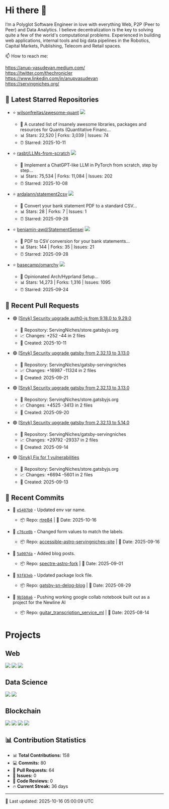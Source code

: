 # Hi there 👋

I’m a Polyglot Software Engineer in love with everything Web, P2P (Peer to Peer) and Data Analytics. I believe decentralization is the key to solving quite a few of the world's computational problems. Experienced in building web applications, internal tools and big data pipelines in the Robotics, Capital Markets, Publishing, Telecom and Retail spaces. 

<!--
**rtre84/rtre84** is a ✨ _special_ ✨ repository because its `README.md` (this file) appears on your GitHub profile.

Here are some ideas to get you started:

- 🔭 I’m currently working on ...
- 🌱 I’m currently learning ...
- 👯 I’m looking to collaborate on ...
- 🤔 I’m looking for help with ...
- 💬 Ask me about ...
-->

📫 How to reach me:  
  
https://anup-vasudevan.medium.com/  
https://twitter.com/thechronicler  
https://www.linkedin.com/in/anupvasudevan  
https://servingniches.org/  

## 🌟 Latest Starred Repositories

<!-- STARS:START -->
- ⭐ [wilsonfreitas/awesome-quant](https://github.com/wilsonfreitas/awesome-quant) ![](https://img.shields.io/badge/Jupyter%20Notebook--#DA5B0B?style=flat-square)
  - 📝 A curated list of insanely awesome libraries, packages and resources for Quants (Quantitative Financ...
  - 📊 Stars: 22,520 | Forks: 3,039 | Issues: 74
  - ⏰ Starred: 2025-10-11

- ⭐ [rasbt/LLMs-from-scratch](https://github.com/rasbt/LLMs-from-scratch) ![](https://img.shields.io/badge/Jupyter%20Notebook--#DA5B0B?style=flat-square)
  - 📝 Implement a ChatGPT-like LLM in PyTorch from scratch, step by step...
  - 📊 Stars: 75,534 | Forks: 11,084 | Issues: 202
  - ⏰ Starred: 2025-10-08

- ⭐ [ardalann/statement2csv](https://github.com/ardalann/statement2csv) ![](https://img.shields.io/badge/JavaScript--#f1e05a?style=flat-square)
  - 📝 Convert your bank statement PDF to a standard CSV...
  - 📊 Stars: 28 | Forks: 7 | Issues: 1
  - ⏰ Starred: 2025-09-28

- ⭐ [benjamin-awd/StatementSensei](https://github.com/benjamin-awd/StatementSensei) ![](https://img.shields.io/badge/Python--#3572A5?style=flat-square)
  - 📝 PDF to CSV conversion for your bank statements...
  - 📊 Stars: 144 | Forks: 35 | Issues: 21
  - ⏰ Starred: 2025-09-28

- ⭐ [basecamp/omarchy](https://github.com/basecamp/omarchy) ![](https://img.shields.io/badge/Shell--#89e051?style=flat-square)
  - 📝 Opinionated Arch/Hyprland Setup...
  - 📊 Stars: 14,273 | Forks: 1,316 | Issues: 1095
  - ⏰ Starred: 2025-09-24
<!-- STARS:END -->

## 🔀 Recent Pull Requests

<!-- PRS:START -->
- 🟢 [[Snyk] Security upgrade auth0-js from 9.18.0 to 9.29.0](https://github.com/ServingNiches/store.gatsbyjs.org/pull/87)
  - 📁 Repository: ServingNiches/store.gatsbyjs.org
  - 📈 Changes: +252 -44 in 2 files
  - 📅 Created: 2025-10-11

- 🟢 [[Snyk] Security upgrade gatsby from 2.32.13 to 3.13.0](https://github.com/ServingNiches/gatsby-servingniches/pull/129)
  - 📁 Repository: ServingNiches/gatsby-servingniches
  - 📈 Changes: +16987 -11324 in 2 files
  - 📅 Created: 2025-09-21

- 🟢 [[Snyk] Security upgrade gatsby from 2.32.13 to 3.13.0](https://github.com/ServingNiches/store.gatsbyjs.org/pull/86)
  - 📁 Repository: ServingNiches/store.gatsbyjs.org
  - 📈 Changes: +4525 -3413 in 2 files
  - 📅 Created: 2025-09-20

- 🟢 [[Snyk] Security upgrade gatsby from 2.32.13 to 5.14.0](https://github.com/ServingNiches/gatsby-servingniches/pull/128)
  - 📁 Repository: ServingNiches/gatsby-servingniches
  - 📈 Changes: +29792 -29337 in 2 files
  - 📅 Created: 2025-09-14

- 🟢 [[Snyk] Fix for 1 vulnerabilities](https://github.com/ServingNiches/store.gatsbyjs.org/pull/85)
  - 📁 Repository: ServingNiches/store.gatsbyjs.org
  - 📈 Changes: +6694 -5601 in 2 files
  - 📅 Created: 2025-09-13
<!-- PRS:END -->

## 📝 Recent Commits

<!-- COMMITS:START -->
- 💾 [`e5407b0`](https://github.com/rtre84/rtre84/commit/e5407b0f306beff709ba35f190219d4f3e5edcbd) - Updated env var name.
  - 📦 Repo: [rtre84](https://github.com/rtre84/rtre84) | 📅 Date: 2025-10-16

- 💾 [`c76ce0b`](https://github.com/rtre84/accessible-astro-servingniches-site/commit/c76ce0b8201f8ec1605c6b1e64c97b43f1163038) - Changed form values to match the labels.
  - 📦 Repo: [accessible-astro-servingniches-site](https://github.com/rtre84/accessible-astro-servingniches-site) | 📅 Date: 2025-09-16

- 💾 [`5a007da`](https://github.com/rtre84/spectre-astro-fork/commit/5a007da78366a16b02db4ccd670f68f25dff3c25) - Added blog posts.
  - 📦 Repo: [spectre-astro-fork](https://github.com/rtre84/spectre-astro-fork) | 📅 Date: 2025-09-01

- 💾 [`93f83eb`](https://github.com/rtre84/gatsby-sn-delog-blog/commit/93f83eb9e99b53fdaefd642dd2cc2eb06f2e3dd8) - Updated package lock file.
  - 📦 Repo: [gatsby-sn-delog-blog](https://github.com/rtre84/gatsby-sn-delog-blog) | 📅 Date: 2025-08-29

- 💾 [`9b5b0a6`](https://github.com/rtre84/guitar_transcription_service_ml/commit/9b5b0a6593a4381e177ab290da78d6a535686808) - Pushing working google collab notebook built out as a project for the Newline AI
  - 📦 Repo: [guitar_transcription_service_ml](https://github.com/rtre84/guitar_transcription_service_ml) | 📅 Date: 2025-08-14
<!-- COMMITS:END -->

# Projects

## Web
[![](https://github-readme-stats.vercel.app/api/pin/?username=servingniches&repo=gatsby-servingniches&hide_border=true&theme=dark)](https://github.com/servingniches/gatsby-servingniches)
[![](https://github-readme-stats.vercel.app/api/pin/?username=rtre84&repo=store.gatsbyjs.org&hide_border=true&theme=dark)](https://github.com/rtre84/store.gatsbyjs.org)
[![](https://github-readme-stats.vercel.app/api/pin/?username=rtre84&repo=netlify-stackbit-multi-site-example&hide_border=true&theme=dark)](https://github.com/rtre84/netlify-stackbit-multi-site-example)

## Data Science
[![](https://github-readme-stats.vercel.app/api/pin/?username=rtre84&repo=Spark-Twitter-Sentiment&hide_border=true&theme=dark)](https://github.com/rtre84/Spark-Twitter-Sentiment)
[![](https://github-readme-stats.vercel.app/api/pin/?username=rtre84&repo=guitar_transcription_service_ml&hide_border=true&theme=dark)](https://github.com/rtre84/guitar_transcription_service_ml)

## Blockchain
[![](https://github-readme-stats.vercel.app/api/pin/?username=rtre84&repo=reef-lambda-payments&hide_border=true&theme=dark)](https://github.com/rtre84/reef-lambda-payments)
[![](https://github-readme-stats.vercel.app/api/pin/?username=cbonoz&repo=vocalcoin&hide_border=true&theme=dark)](https://github.com/cbonoz/vocalcoin)
[![](https://github-readme-stats.vercel.app/api/pin/?username=rtre84&repo=crypto-soccer&hide_border=true&theme=dark)](https://github.com/rtre84/crypto-soccer)
[![](https://github-readme-stats.vercel.app/api/pin/?username=rtre84&repo=angular4-truffle-crypto-dapp&hide_border=true&theme=dark)](https://github.com/rtre84/angular4-truffle-crypto-dapp)


## 📊 Contribution Statistics

<!-- STATS:START -->
- 📊 **Total Contributions:** 158
- 💻 **Commits:** 80
- 🔀 **Pull Requests:** 64
- 🐛 **Issues:** 0
- 👀 **Code Reviews:** 0
- 🔥 **Current Streak:** 36 days
<!-- STATS:END -->

---

<!-- UPDATED:START -->
🔄 Last updated: 2025-10-16 05:00:09 UTC
<!-- UPDATED:END -->
